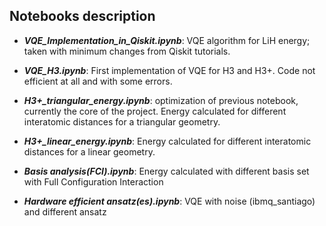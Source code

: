 ## Notebooks description

* ***VQE_Implementation_in_Qiskit.ipynb***: VQE algorithm for LiH energy; taken with minimum changes from Qiskit tutorials.

* ***VQE_H3.ipynb***: First implementation of VQE for H3 and H3+. Code not efficient at all and with some errors.

* ***H3+_triangular_energy.ipynb***: optimization of previous notebook, currently the core of the project. Energy calculated for different interatomic distances for a triangular geometry.

* ***H3+_linear_energy.ipynb***: Energy calculated for different interatomic distances for a linear geometry.

* ***Basis analysis(FCI).ipynb***: Energy calculated with different basis set with Full Configuration Interaction 

* ***Hardware efficient ansatz(es).ipynb***: VQE with noise (ibmq_santiago) and different ansatz